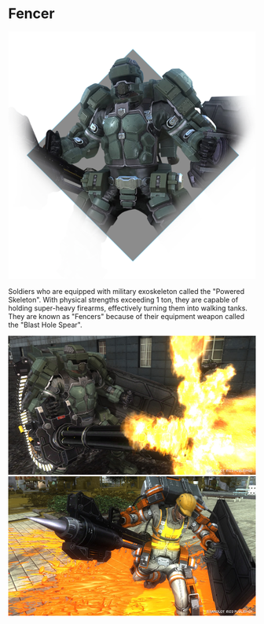 # Fencer

![Fencer](../images/edf_intro_main03.png)

Soldiers who are equipped with military exoskeleton called the "Powered Skeleton".
With physical strengths exceeding 1 ton, they are capable of holding super-heavy firearms, effectively turning them into walking tanks.
They are known as "Fencers" because of their equipment weapon called the "Blast Hole Spear".

![Fencer](../images/edf_intro_main03_thum01.jpg)
![Fencer](../images/edf_intro_main03_thum02.jpg)